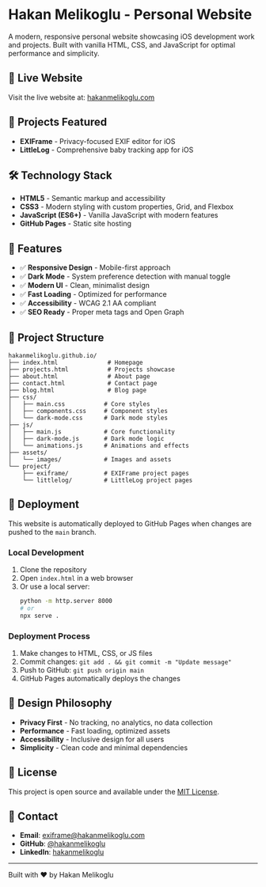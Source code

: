 # Hakan Melikoglu - Personal Website

A modern, responsive personal website showcasing iOS development work and projects. Built with vanilla HTML, CSS, and JavaScript for optimal performance and simplicity.

## 🚀 Live Website

Visit the live website at: [hakanmelikoglu.com](https://hakanmelikoglu.com)

## 📱 Projects Featured

- **EXIFrame** - Privacy-focused EXIF editor for iOS
- **LittleLog** - Comprehensive baby tracking app for iOS

## 🛠️ Technology Stack

- **HTML5** - Semantic markup and accessibility
- **CSS3** - Modern styling with custom properties, Grid, and Flexbox
- **JavaScript (ES6+)** - Vanilla JavaScript with modern features
- **GitHub Pages** - Static site hosting

## 🎨 Features

- ✅ **Responsive Design** - Mobile-first approach
- ✅ **Dark Mode** - System preference detection with manual toggle
- ✅ **Modern UI** - Clean, minimalist design
- ✅ **Fast Loading** - Optimized for performance
- ✅ **Accessibility** - WCAG 2.1 AA compliant
- ✅ **SEO Ready** - Proper meta tags and Open Graph

## 📁 Project Structure

```
hakanmelikoglu.github.io/
├── index.html              # Homepage
├── projects.html           # Projects showcase
├── about.html              # About page
├── contact.html            # Contact page
├── blog.html               # Blog page
├── css/
│   ├── main.css           # Core styles
│   ├── components.css     # Component styles
│   └── dark-mode.css      # Dark mode styles
├── js/
│   ├── main.js            # Core functionality
│   ├── dark-mode.js       # Dark mode logic
│   └── animations.js      # Animations and effects
├── assets/
│   └── images/            # Images and assets
└── project/
    ├── exiframe/          # EXIFrame project pages
    └── littlelog/         # LittleLog project pages
```

## 🚀 Deployment

This website is automatically deployed to GitHub Pages when changes are pushed to the `main` branch.

### Local Development

1. Clone the repository
2. Open `index.html` in a web browser
3. Or use a local server:
   ```bash
   python -m http.server 8000
   # or
   npx serve .
   ```

### Deployment Process

1. Make changes to HTML, CSS, or JS files
2. Commit changes: `git add . && git commit -m "Update message"`
3. Push to GitHub: `git push origin main`
4. GitHub Pages automatically deploys the changes

## 🎯 Design Philosophy

- **Privacy First** - No tracking, no analytics, no data collection
- **Performance** - Fast loading, optimized assets
- **Accessibility** - Inclusive design for all users
- **Simplicity** - Clean code and minimal dependencies

## 📄 License

This project is open source and available under the [MIT License](LICENSE).

## 📧 Contact

- **Email**: exiframe@hakanmelikoglu.com
- **GitHub**: [@hakanmelikoglu](https://github.com/hakanmelikoglu)
- **LinkedIn**: [hakanmelikoglu](https://linkedin.com/in/hakanmelikoglu)

---

Built with ❤️ by Hakan Melikoglu